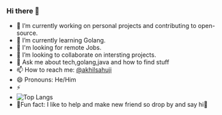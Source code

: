 ### Hi there 👋

- 🔭 I’m currently working on personal projects and contributing to open-source.
- 🌱 I’m currently learning Golang.
- 🙌 I'm looking for remote Jobs.
- 👯 I’m looking to collaborate on intersting projects.
- 💬 Ask me about tech,golang,java and how to find stuff 
- 📫 How to reach me: [@akhilsahuji](https://twitter.com/akhilsahuji)
- 😄 Pronouns: He/Him
- ⚡
 - ![Top Langs](https://github-readme-stats.vercel.app/api/top-langs/?username=akhilsahuji&theme=tokyonight&hide=html,ruby,css,scss)
- 🧐Fun fact: I like to help and make new friend so drop by and say hi👋


